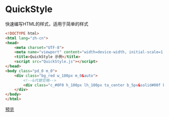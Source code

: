 # QuickStyle
快速编写HTML的样式，适用于简单的样式

```html
<!DOCTYPE html>
<html lang="zh-cn">
<head>
    <meta charset="UTF-8">
    <meta name="viewport" content="width=device-width, initial-scale=1.0">
    <title>QuickStyle 示例</title>
    <script src="QuickStyle.js"></script>
</head>
<body class="pd_0 m_0">
    <div class="bg_red w_180px m_0&auto">
        <!--&代替空格-->
        <div class="c_#0F0 h_100px lh_100px ta_center b_5px&solid#00f b-c_rgba(45,45,45,.5)">我是示例文本</div>
    </div>
</body>
</html>
```
<a rel="_blank" href="https://gtc-gatico.github.io/QuickStyle/">预览</a>
